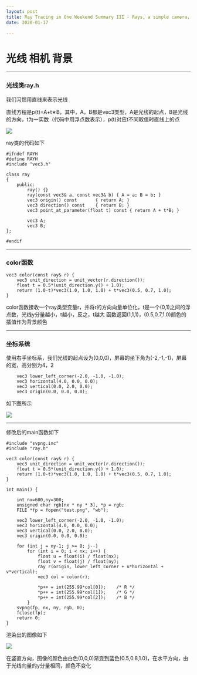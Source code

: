```yaml
---
layout: post
title: Ray Tracing in One Weekend Summary III - Rays, a simple camera, and background
date: 2020-01-17

---
```


# 光线 相机 背景

---

### 光线类ray.h

我们习惯用直线来表示光线

直线方程是p(t)=A+t∗B，其中，A，B都是vec3类型，A是光线的起点，B是光线的方向，t为一实数（代码中用浮点数表示），p(t)对应t不同取值时直线上的点

![](https://raytracing.github.io/images/fig-1-04-1.jpg)

ray类的代码如下

~~~
#ifndef RAYH
#define RAYH
#include "vec3.h"

class ray
{
    public:
        ray() {}
        ray(const vec3& a, const vec3& b) { A = a; B = b; }
        vec3 origin() const       { return A; }
        vec3 direction() const    { return B; }
        vec3 point_at_parameter(float t) const { return A + t*B; }

        vec3 A;
        vec3 B;
};

#endif
~~~

---

### color函数

~~~
vec3 color(const ray& r) {
    vec3 unit_direction = unit_vector(r.direction());
    float t = 0.5*(unit_direction.y() + 1.0);
    return (1.0-t)*vec3(1.0, 1.0, 1.0) + t*vec3(0.5, 0.7, 1.0);
}
~~~

color函数接收一个ray类型变量r，并将r的方向向量单位化，t是一个(0,1)之间的浮点数，光线y分量越小，t越小，反之，t越大
函数返回(1,1,1)，(0.5,0.7,1.0)颜色的插值作为背景颜色


---

### 坐标系统

使用右手坐标系，我们光线的起点设为(0,0,0)，屏幕的坐下角为(-2,-1,-1)，屏幕的宽，高分别为4，2

~~~
    vec3 lower_left_corner(-2.0, -1.0, -1.0);
    vec3 horizontal(4.0, 0.0, 0.0);
    vec3 vertical(0.0, 2.0, 0.0);
    vec3 origin(0.0, 0.0, 0.0);
~~~

如下图所示

![](https://raytracing.github.io/images/fig-1-04-2.jpg)

---

修改后的main函数如下

~~~
#include "svpng.inc"
#include "ray.h"

vec3 color(const ray& r) {
    vec3 unit_direction = unit_vector(r.direction());
    float t = 0.5*(unit_direction.y() + 1.0);
    return (1.0-t)*vec3(1.0, 1.0, 1.0) + t*vec3(0.5, 0.7, 1.0);
}

int main() {

    int nx=600,ny=300;
    unsigned char rgb[nx * ny * 3], *p = rgb;
    FILE *fp = fopen("test.png", "wb");

    vec3 lower_left_corner(-2.0, -1.0, -1.0);
    vec3 horizontal(4.0, 0.0, 0.0);
    vec3 vertical(0.0, 2.0, 0.0);
    vec3 origin(0.0, 0.0, 0.0);

    for (int j = ny-1; j >= 0; j--)
        for (int i = 0; i < nx; i++) {
            float u = float(i) / float(nx);
            float v = float(j) / float(ny);
            ray r(origin, lower_left_corner + u*horizontal + v*vertical);
            vec3 col = color(r);

            *p++ = int(255.99*col[0]);    /* R */
            *p++ = int(255.99*col[1]);    /* G */
            *p++ = int(255.99*col[2]);    /* B */
        }
    svpng(fp, nx, ny, rgb, 0);
    fclose(fp); 
    return 0;
}
~~~

渲染出的图像如下

![](https://pic.downk.cc/item/5e2174ab2fb38b8c3c384130.png)

在竖直方向，图像的颜色由白色(0,0,0)渐变到蓝色(0.5,0.8,1.0)，在水平方向，由于光线向量的y分量相同，颜色不变化